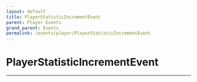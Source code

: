 ```yaml
---
layout: default
title: PlayerStatisticIncrementEvent
parent: Player Events
grand_parent: Events
permalink: /events/player/PlayerStatisticIncrementEvent
---
```


# PlayerStatisticIncrementEvent

---

